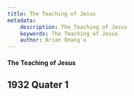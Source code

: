 ```yaml
---
title: The Teaching of Jesus
metadata:
    description: The Teaching of Jesus
    keywords: The Teaching of Jesus
    author: Brian Onang'o
---
```


#### The Teaching of Jesus

## 1932 Quater 1
